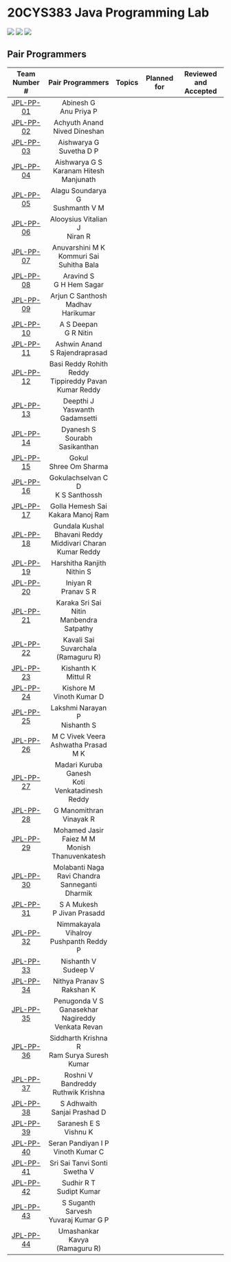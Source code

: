 # 20CYS383 Java Programming Lab
![](https://img.shields.io/badge/Batch-21CYS-lightgreen) ![](https://img.shields.io/badge/UG-blue) ![](https://img.shields.io/badge/Subject-JPL-blue) <br/>

## Pair Programmers

| Team Number # |   Pair Programmers   | Topics | Planned for | Reviewed and Accepted | 
|:-------------:|:--------------------:|:-------|:-----------:|:---------------------:|
|  [JPL-PP-01](Mini-Project/1) |  Abinesh G <br/> Anu Priya P | |  | |
|  [JPL-PP-02](Mini-Project/2) |  Achyuth Anand <br/> Nived Dineshan | |  | |
|  [JPL-PP-03](Mini-Project/3) |  Aishwarya G <br/> Suvetha D P | |  | |
|  [JPL-PP-04](Mini-Project/4) |  Aishwarya G S <br/> Karanam Hitesh Manjunath | |  | |
|  [JPL-PP-05](Mini-Project/5) |  Alagu Soundarya G <br/> Sushmanth V M | |  | |
|  [JPL-PP-06](Mini-Project/6) |  Alooysius Vitalian J <br/> Niran R | |  | |
|  [JPL-PP-07](Mini-Project/7) |  Anuvarshini M K <br/> Kommuri Sai Suhitha Bala | |  | |
|  [JPL-PP-08](Mini-Project/8) |  Aravind S <br/> G H Hem Sagar | |  | |
|  [JPL-PP-09](Mini-Project/9) |  Arjun C Santhosh <br/> Madhav Harikumar | |  | |
|  [JPL-PP-10](Mini-Project/10) |  A S Deepan <br/> G R Nitin | |  | |
|  [JPL-PP-11](Mini-Project/11) |  Ashwin Anand <br/> S Rajendraprasad | |  | |
|  [JPL-PP-12](Mini-Project/12) |  Basi Reddy Rohith Reddy <br/> Tippireddy Pavan Kumar Reddy | |  | |
|  [JPL-PP-13](Mini-Project/13) |  Deepthi J <br/> Yaswanth Gadamsetti |  |  | |
|  [JPL-PP-14](Mini-Project/14) |  Dyanesh S <br/> Sourabh Sasikanthan | |  | |
|  [JPL-PP-15](Mini-Project/15) |  Gokul <br/> Shree Om Sharma | |  | |
|  [JPL-PP-16](Mini-Project/16) |  Gokulachselvan C D <br/> K S Santhossh | |  | |
|  [JPL-PP-17](Mini-Project/17) |  Golla Hemesh Sai <br/> Kakara Manoj Ram | |  | |
|  [JPL-PP-18](Mini-Project/18) |  Gundala Kushal Bhavani Reddy <br/> Middivari Charan Kumar Reddy |  |  | |
|  [JPL-PP-19](Mini-Project/19) |  Harshitha Ranjith <br/> Nithin S | |  | |
|  [JPL-PP-20](Mini-Project/20) |  Iniyan R <br/> Pranav S R | |  | |
|  [JPL-PP-21](Mini-Project/21) |  Karaka Sri Sai Nitin <br/> Manbendra Satpathy | |  | |
|  [JPL-PP-22](Mini-Project/22) |  Kavali Sai Suvarchala <br/> (Ramaguru R) | |  | |
|  [JPL-PP-23](Mini-Project/23) |  Kishanth K <br/> Mittul R | |  | |
|  [JPL-PP-24](Mini-Project/24) |  Kishore M <br/> Vinoth Kumar D | |  | |
|  [JPL-PP-25](Mini-Project/25) |  Lakshmi Narayan P <br/> Nishanth S | |  | |
|  [JPL-PP-26](Mini-Project/26) |  M C Vivek Veera <br/> Ashwatha Prasad M K | |  | |
|  [JPL-PP-27](Mini-Project/27) |  Madari Kuruba Ganesh <br/> Koti Venkatadinesh Reddy|  |  | |
|  [JPL-PP-28](Mini-Project/28) |  G Manomithran <br/> Vinayak R |  |  | |
|  [JPL-PP-29](Mini-Project/29) |  Mohamed Jasir Faiez M M <br/> Monish Thanuvenkatesh | |  | |
|  [JPL-PP-30](Mini-Project/30) |  Molabanti Naga Ravi Chandra <br/> Sanneganti Dharmik | |  | |
|  [JPL-PP-31](Mini-Project/31) |  S A Mukesh <br/> P Jivan Prasadd | |  | |
|  [JPL-PP-32](Mini-Project/32) |  Nimmakayala Vihalroy <br/> Pushpanth Reddy P | |  | |
|  [JPL-PP-33](Mini-Project/33) |  Nishanth V <br/> Sudeep V | |  | |
|  [JPL-PP-34](Mini-Project/34) |  Nithya Pranav S <br/> Rakshan K | |  | |
|  [JPL-PP-35](Mini-Project/35) |  Penugonda V S Ganasekhar <br/> Nagireddy Venkata Revan | |  | |
|  [JPL-PP-36](Mini-Project/36) |  Siddharth Krishna R <br/> Ram Surya Suresh Kumar | |  | |
|  [JPL-PP-37](Mini-Project/37) |  Roshni V <br/> Bandreddy Ruthwik Krishna | |  | |
|  [JPL-PP-38](Mini-Project/38) |  S Adhwaith <br/> Sanjai Prashad D | |  | |
|  [JPL-PP-39](Mini-Project/39) |  Saranesh E S <br/> Vishnu K | |  | |
|  [JPL-PP-40](Mini-Project/40) |  Seran Pandiyan I P <br/> Vinoth Kumar C |   |  | |
|  [JPL-PP-41](Mini-Project/41) |  Sri Sai Tanvi Sonti <br/> Swetha V <br/> | |  | |
|  [JPL-PP-42](Mini-Project/42) |  Sudhir R T <br/> Sudipt Kumar | |  | |
|  [JPL-PP-43](Mini-Project/43) |  S Suganth Sarvesh <br/> Yuvaraj Kumar G P | |  | |
|  [JPL-PP-44](Mini-Project/44) |  Umashankar Kavya <br/> (Ramaguru R) |  |  | |







